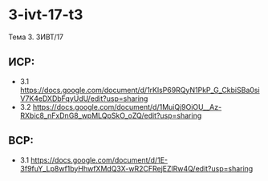 # 3-ivt-17-t3
Тема 3. 3ИВТ/17

## ИСР:
 
* 3.1 https://docs.google.com/document/d/1rKlsP69RQyN1PkP_G_CkbiSBa0siV7K4eDXDbFqyUdU/edit?usp=sharing
* 3.2 https://docs.google.com/document/d/1MuiQj9OiOU__Az-RXbic8_nFxDnG8_wpMLQpSkO_oZQ/edit?usp=sharing

## ВСР: 

* 3.1 https://docs.google.com/document/d/1E-3f9fuY_Lp8wf1byHhwfXMdQ3X-wR2CFRejEZlRw4Q/edit?usp=sharing
